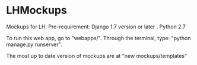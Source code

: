 # LHMockups
Mockups for LH.
Pre-requirement: 
Django 1.7 version or later
, Python 2.7

To run this web app, go to "webapps/".
Through the terminal, type: "python manage.py runserver".


The most up to date version of mockups are at "new mockups/templates"
